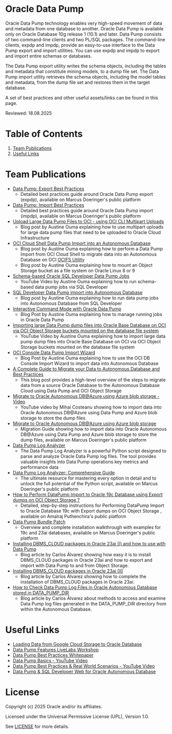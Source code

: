 # Oracle Data Pump
 
Oracle Data Pump technology enables very high-speed movement of data and metadata from one database to another. Oracle Data Pump is available only on Oracle Database 10g release 1 (10.1) and later. Data Pump consists of two command-line clients and two PL/SQL packages. The command-line clients, expdp and impdp, provide an easy-to-use interface to the Data Pump export and import utilities. You can use expdp and impdp to export and import entire schemas or databases.

The Data Pump export utility writes the schema objects, including the tables and metadata that constitute mining models, to a dump file set. The Data Pump import utility retrieves the schema objects, including the model tables and metadata, from the dump file set and restores them in the target database.

A set of best practices and other useful assets/links can be found in this page.

Reviewed: 18.08.2025

 
# Table of Contents
 
1. [Team Publications](#team-publications)
2. [Useful Links](#useful-links)
 
# Team Publications
 
- [Data Pump: Export Best Practices](https://macsdata.com/oracle/data-pump-best-practices-export)
    - Detailed best practices guide around Oracle Data Pump export (expdp), available on Marcus Doeringer's public platform
- [Data Pump: Import Best Practices](https://macsdata.com/oracle/data-pump-best-practices-import)
    - Detailed best practices guide around Oracle Data Pump import (impdp), available on Marcus Doeringer's public platform
- [Upload Large Data Pump Files to OCI - using OCI CLI Multipart Uploads](https://techrochet.com/use-cli-to-upload-large-data-pump-files-to-oci)
    - Blog post by Austine Ouma explaining how to use multipart uploads for large data pump files that need to be uploaded to Oracle Cloud Infrastructure
- [OCI Cloud Shell Data Pump Import into an Autonomous Database](https://techrochet.com/cloud-shell-import-dumps-into-adb)
    - Blog post by Austine Ouma explaining how to perform a Data Pump Import from OCI Cloud Shell to migrate data into an Autonomous Database on OCI
  [OCIFS Utility](https://techrochet.com/ocifs)
    - Blog post by Austine Ouma explaining how to mount an Object Storage bucket as a file system on Oracle Linux 8 or 9
- [Schema-based Oracle SQL Developer Data Pump Jobs](https://youtu.be/amdl4G_HWYc)
    - YouTube Video by Austine Ouma explaining how to run schema-based data pump jobs via SQL Developer
- [SQL Developer Data Pump import into Autonomous Database](https://techrochet.com/sql-developer-data-pump-import)
    - Blog post by Austine Ouma explaining how to run data pump jobs into Autonomous Database from SQL Developer
- [Interactive Command Mode with Oracle Data Pump](https://techrochet.com/data-pump-interactive-command-mode)
    - Blog Post by Austine Ouma explaining how to manage running jobs in Oracle Data Pump
- [Importing large Data Pump dump files into Oracle Base Database on OCI via OCI Object Storage buckets mounted on the database file system](https://youtu.be/dWlzUMcbbo8)
    - YouTube Video by Austine Ouma explaining how to import large data pump dump files into Oracle Base Database on OCI via OCI Object Storage buckets mounted on the database file system
- [OCI Console Data Pump Import Wizard](https://techrochet.com/console-data-pump-import-wizard)
    - Blog Post by Austine Ouma explaining how to use the OCI DB Console Import Wizard to import data into Autonomous Database
- [A Complete Guide to Migrate your Data to Autonomous Database and Best Practices](https://medium.com/@snoozrocks/a-complete-guide-to-migrate-your-data-to-autonomous-database-and-best-practices-8e5fbdaa26eb)
    - This blog post provides a high-level overview of the steps to migrate data from a source Oracle Database to the Autonomous Database Cloud using Data Pump and OCI Object Storage
- [Migrate to Oracle Autonomous DB@Azure using Azure blob storage - Video](https://www.youtube.com/watch?v=CtTgweuLG9s)
    - YouTube video by Mihai Costeanu showing how to import data into Oracle Autonomous DB@Azure using Data Pump and Azure blob storage to store the dump files
- [Migrate to Oracle Autonomous DB@Azure using Azure blob storage](https://macsdata.com/oracle/data-pump-import-adb-azure-blob-storage)
    - Migration Guide showing how to import data into Oracle Autonomous DB@Azure using Data Pump and Azure blob storage to store the dump files, available on Marcus Doeringer's public platform
- [Data Pump Log Analyzer](https://github.com/macsdata/data-pump-log-analyzer)
    - The Data Pump Log Analyzer is a powerful Python script designed to parse and analyze Oracle Data Pump log files. The tool provides valuable insights into Data Pump operations key metrics and performance data
- [Data Pump Log Analyzer: Comprehensive Guide](https://macsdata.com/oracle/data-pump-log-analyzer-guide)
    - The ultimate resource for mastering every option in detail and to unlock the full potential of the Python script, available on Marcus Doeringer's public platform
- [How to Perform DataPump Import to Oracle 19c Database using Export dumps on OCI Object Storage ?](https://amalrajputhenchira.wordpress.com/2025/01/17/how-to-perform-datapump-import-to-oracle-19c-database-using-export-dumps-on-oci-object-storage/)
    - Detailed, step-by-step instructions for Performing DataPump Import to Oracle Database 19c with Export dumps on OCI Object Storage , available on Amalraj Puthenchira's public platform
- [Data Pump Bundle Patch](https://macsdata.com/oracle/data-pump-bundle-patch)
    - Overview and complete installation walkthrough with examples for 19c and 23ai databases, available on Marcus Doeringer's public platform
- [Installing DBMS_CLOUD packages in Oracle 23ai (I) and how to use with Data Pump](https://carlosal.wordpress.com/2025/04/01/installing-dbms_cloud-in-oracle-23ai/)
    - Blog article by Carlos Álvarez showing how easy it is to install DBMS_CLOUD packages in Oracle 23ai and how to export and import with Data Pump to and from Object Storage.
- [Installing DBMS_CLOUD packages in Oracle 23ai (II) ](https://carlosal.wordpress.com/2025/05/14/installing-dbms_cloud-in-oracle-23ai-ii/)
    - Blog article by Carlos Álvarez showing how to complete the installation of DBMS_CLOUD packages in Oracle 23ai.
- [How to Check Data Pump Log Files in Oracle Autonomous Database stored in DATA_PUMP_DIR](https://carlosal.wordpress.com/2025/06/19/how-to-check-data-pump-log-files-in-oracle-autonomous-database-stored-in-data_pump_dir/)
    - Blog article by Carlos Álvarez about methods to access and examine Data Pump log files generated in the DATA_PUMP_DIR directory from within the Autonomous Database.

# Useful Links
- [Loading Data from Google Cloud Storage to Oracle Database](https://database-heartbeat.com/2024/10/01/google-storage-to-oracle-database/)
- [Data Pump Features LiveLabs Workshop](https://apexapps.oracle.com/pls/apex/r/dbpm/livelabs/view-workshop?wid=742&clear=RR,180&session=1384894897131)
- [Data Pump Best Practices Whitepaper](https://www.oracle.com/a/ocom/docs/oracle-data-pump-best-practices.pdf)
- [Data Pump Basics - YouTube Video](https://www.youtube.com/watch?v=5uLDxPDErsw)
- [Data Pump Best Practices & Real World Scenarios - YouTube Video](https://www.youtube.com/watch?v=960ToLE-ZE8)
- [Data Pump & SQL Developer Web for Oracle Autonomous Database](https://www.thatjeffsmith.com/archive/2023/02/data-pump-sql-developer-web-for-oracle-autonomous-database/)

# License
 
Copyright (c) 2025 Oracle and/or its affiliates.
 
Licensed under the Universal Permissive License (UPL), Version 1.0.
 
See [LICENSE](https://github.com/oracle-devrel/technology-engineering/blob/main/LICENSE) for more details.
